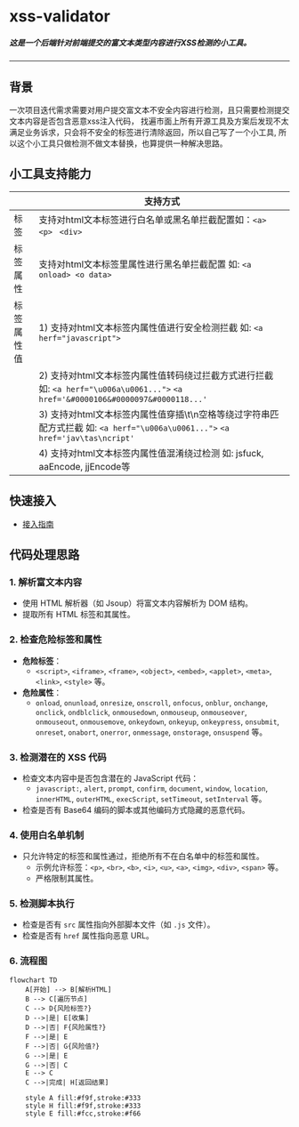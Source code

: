 # xss-validator

##### 这是一个后端针对前端提交的富文本类型内容进行XSS检测的小工具。
---
## 背景
一次项目迭代需求需要对用户提交富文本不安全内容进行检测，且只需要检测提交文本内容是否包含恶意xss注入代码，
找遍市面上所有开源工具及方案后发现不太满足业务诉求，只会将不安全的标签进行清除返回，所以自己写了一个小工具,
所以这个小工具只做检测不做文本替换，也算提供一种解决思路。

## 小工具支持能力
|      | 支持方式 |
| ----------- | ----------- |
| 标签      | 支持对html文本标签进行白名单或黑名单拦截配置如：```<a> ``` ```<p> ``` ```<div>```       |
| 标签属性   | 支持对html文本标签里属性进行黑名单拦截配置 如: ``<a onload> <o data>``        |
| 标签属性值   |1) 支持对html文本标签内属性值进行安全检测拦截  如: ```<a herf="javascript">```   |
|     |2) 支持对html文本标签内属性值转码绕过拦截方式进行拦截  如: ```<a herf="\u006a\u0061...">``` ```<a href='&#0000106&#0000097&#0000118...'```   |
|     |3) 支持对html文本标签内属性值穿插\t\n空格等绕过字符串匹配方式拦截  如: ```<a herf="\u006a\u0061...">``` ```<a href='jav\tas\ncript'```   |
|     |4) 支持对html文本标签内属性值混淆绕过检测 如: jsfuck, aaEncode, jjEncode等 |



## 快速接入
- [接入指南](docs/Introduce.md)  


## 代码处理思路

### 1. 解析富文本内容
- 使用 HTML 解析器（如 Jsoup）将富文本内容解析为 DOM 结构。
- 提取所有 HTML 标签和其属性。

### 2. 检查危险标签和属性
- **危险标签**：
    - `<script>`, `<iframe>`, `<frame>`, `<object>`, `<embed>`, `<applet>`, `<meta>`, `<link>`, `<style>` 等。
- **危险属性**：
    - `onload`, `onunload`, `onresize`, `onscroll`, `onfocus`, `onblur`, `onchange`, `onclick`, `ondblclick`,
      `onmousedown`, `onmouseup`, `onmouseover`, `onmouseout`, `onmousemove`, `onkeydown`, `onkeyup`,
      `onkeypress`, `onsubmit`, `onreset`, `onabort`, `onerror`, `onmessage`, `onstorage`, `onsuspend` 等。

### 3. 检测潜在的 XSS 代码
- 检查文本内容中是否包含潜在的 JavaScript 代码：
    - `javascript:`, `alert`, `prompt`, `confirm`, `document`, `window`, `location`, `innerHTML`, `outerHTML`,
      `execScript`, `setTimeout`, `setInterval` 等。
- 检查是否有 Base64 编码的脚本或其他编码方式隐藏的恶意代码。

### 4. 使用白名单机制
- 只允许特定的标签和属性通过，拒绝所有不在白名单中的标签和属性。
    - 示例允许标签：`<p>`, `<br>`, `<b>`, `<i>`, `<u>`, `<a>`, `<img>`, `<div>`, `<span>` 等。
    - 严格限制其属性。

### 5. 检测脚本执行
- 检查是否有 `src` 属性指向外部脚本文件（如 `.js` 文件）。
- 检查是否有 `href` 属性指向恶意 URL。


### 6. 流程图
```mermaid
flowchart TD
    A[开始] --> B[解析HTML]
    B --> C[遍历节点]
    C --> D{风险标签?}
    D -->|是| E[收集]
    D -->|否| F{风险属性?}
    F -->|是| E
    F -->|否| G{风险值?}
    G -->|是| E
    G -->|否| C
    E --> C
    C -->|完成| H[返回结果]
    
    style A fill:#f9f,stroke:#333
    style H fill:#f9f,stroke:#333
    style E fill:#fcc,stroke:#f66
```
